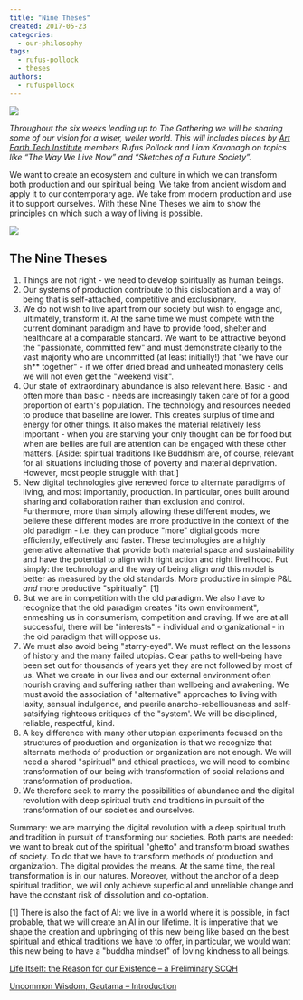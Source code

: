 ```yaml
---
title: "Nine Theses"
created: 2017-05-23
categories: 
  - our-philosophy
tags: 
  - rufus-pollock
  - theses
authors: 
  - rufuspollock
---
```


![](assets/images/Nine-Theses-1024x576.png)

_Throughout the six weeks leading up to The Gathering we will be sharing some of our vision for a wiser, weller world. This will includes pieces by [Art Earth Tech Institute](https://artearthtech.com/institute/) members Rufus Pollock and Liam Kavanagh on topics like “The Way We Live Now” and “Sketches of a Future Society”._

We want to create an ecosystem and culture in which we can transform both production and our spiritual being. We take from ancient wisdom and apply it to our contemporary age. We take from modern production and use it to support ourselves. With these Nine Theses we aim to show the principles on which such a way of living is possible.

![](https://artearthtech.files.wordpress.com/2020/03/nine_theses.jpg?w=580)

## The Nine Theses

1. Things are not right - we need to develop spiritually as human beings.
2. Our systems of production contribute to this dislocation and a way of being that is self-attached, competitive and exclusionary.
3. We do not wish to live apart from our society but wish to engage and, ultimately, transform it. At the same time we must compete with the current dominant paradigm and have to provide food, shelter and healthcare at a comparable standard. We want to be attractive beyond the "passionate, committed few" and must demonstrate clearly to the vast majority who are uncommitted (at least initially!) that "we have our sh\*\* together" - if we offer dried bread and unheated monastery cells we will not even get the "weekend visit".
4. Our state of extraordinary abundance is also relevant here. Basic - and often more than basic - needs are increasingly taken care of for a good proportion of earth's population. The technology and resources needed to produce that baseline are lower. This creates surplus of time and energy for other things. It also makes the material relatively less important - when you are starving your only thought can be for food but when are bellies are full are attention can be engaged with these other matters. \[Aside: spiritual traditions like Buddhism are, of course, relevant for all situations including those of poverty and material deprivation. However, most people struggle with that.\]
5. New digital technologies give renewed force to alternate paradigms of living, and most importantly, production. In particular, ones built around sharing and collaboration rather than exclusion and control. Furthermore, more than simply allowing these different modes, we believe these different modes are more productive in the context of the old paradigm - i.e. they can produce "more" digital goods more efficiently, effectively and faster. These technologies are a highly generative alternative that provide both material space and sustainability and have the potential to align with right action and right livelihood. Put simply: the technology and the way of being align _and_ this model is better as measured by the old standards. More productive in simple P&L _and_ more productive "spiritually". \[1\]
6. But we are in competition with the old paradigm. We also have to recognize that the old paradigm creates "its own environment", enmeshing us in consumerism, competition and craving. If we are at all successful, there will be "interests" - individual and organizational - in the old paradigm that will oppose us.
7. We must also avoid being "starry-eyed". We must reflect on the lessons of history and the many failed utopias. Clear paths to well-being have been set out for thousands of years yet they are not followed by most of us. What we create in our lives and our external environment often nourish craving and suffering rather than wellbeing and awakening. We must avoid the association of "alternative" approaches to living with laxity, sensual indulgence, and puerile anarcho-rebelliousness and self-satsifying righteous critiques of the "system'. We will be disciplined, reliable, respectful, kind.
8. A key difference with many other utopian experiments focused on the structures of production and organization is that we recognize that alternate methods of production or organization are not enough. We will need a shared "spiritual" and ethical practices, we will need to combine transformation of our being with transformation of social relations and transformation of production.
9. We therefore seek to marry the possibilities of abundance and the digital revolution with deep spiritual truth and traditions in pursuit of the transformation of our societies and ourselves.

Summary: we are marrying the digital revolution with a deep spiritual truth and tradition in pursuit of transforming our societies. Both parts are needed: we want to break out of the spiritual "ghetto" and transform broad swathes of society. To do that we have to transform methods of production and organization. The digital provides the means. At the same time, the real transformation is in our natures. Moreover, without the anchor of a deep spiritual tradition, we will only achieve superficial and unreliable change and have the constant risk of dissolution and co-optation.

\[1\] There is also the fact of AI: we live in a world where it is possible, in fact probable, that we will create an AI in our lifetime. It is imperative that we shape the creation and upbringing of this new being like based on the best spiritual and ethical traditions we have to offer, in particular, we would want this new being to have a "buddha mindset" of loving kindness to all beings.

[Life Itself: the Reason for our Existence – a Preliminary SCQH](https://lifeitself.org/2017/04/20/logic-of-our-purpose-and-reason-for-our-existence-scqh/)

[Uncommon Wisdom, Gautama – Introduction](https://lifeitself.org/2016/10/23/my-introduction-to-gautamas-uncommon-wisdom/)
